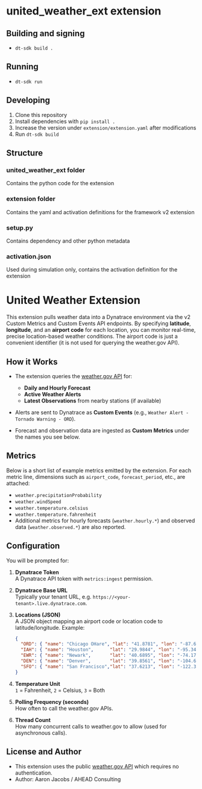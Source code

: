 # united_weather_ext extension

## Building and signing

* `dt-sdk build .`

## Running

* `dt-sdk run`

## Developing

1. Clone this repository
2. Install dependencies with `pip install .`
3. Increase the version under `extension/extension.yaml` after modifications
4. Run `dt-sdk build`

## Structure

### united_weather_ext folder

Contains the python code for the extension

### extension folder

Contains the yaml and activation definitions for the framework v2 extension

### setup.py

Contains dependency and other python metadata

### activation.json

Used during simulation only, contains the activation definition for the extension

# United Weather Extension

This extension pulls weather data into a Dynatrace environment via the v2 Custom Metrics and Custom Events API endpoints. By specifying **latitude**, **longitude**, and an **airport code** for each location, you can monitor real-time, precise location-based weather conditions. The airport code is just a convenient identifier (it is not used for querying the weather.gov API).

## How it Works

- The extension queries the [weather.gov API](https://www.weather.gov/documentation/services-web-api) for:
  - **Daily and Hourly Forecast**  
  - **Active Weather Alerts**  
  - **Latest Observations** from nearby stations (if available)

- Alerts are sent to Dynatrace as **Custom Events** (e.g., `Weather Alert - Tornado Warning - ORD`).
- Forecast and observation data are ingested as **Custom Metrics** under the names you see below.

## Metrics

Below is a short list of example metrics emitted by the extension. For each metric line, dimensions such as `airport_code`, `forecast_period`, etc., are attached:

- `weather.precipitationProbability`
- `weather.windSpeed`
- `weather.temperature.celsius`
- `weather.temperature.fahrenheit`
- Additional metrics for hourly forecasts (`weather.hourly.*`) and observed data (`weather.observed.*`) are also reported.

## Configuration

You will be prompted for:

1. **Dynatrace Token**  
   A Dynatrace API token with `metrics:ingest` permission.

2. **Dynatrace Base URL**  
   Typically your tenant URL, e.g. `https://<your-tenant>.live.dynatrace.com`.

3. **Locations (JSON)**  
   A JSON object mapping an airport code or location code to latitude/longitude. Example:

    ```json
    {
      "ORD": { "name": "Chicago OHare", "lat": "41.8781", "lon": "-87.6298" },
      "IAH": { "name": "Houston",      "lat": "29.9844", "lon": "-95.3414" },
      "EWR": { "name": "Newark",       "lat": "40.6895", "lon": "-74.1745" },
      "DEN": { "name": "Denver",       "lat": "39.8561", "lon": "-104.6737" },
      "SFO": { "name": "San Francisco","lat": "37.6213", "lon": "-122.3790" }
    }
    ```

4. **Temperature Unit**  
   `1` = Fahrenheit, `2` = Celsius, `3` = Both

5. **Polling Frequency (seconds)**  
   How often to call the weather.gov APIs.

6. **Thread Count**  
   How many concurrent calls to weather.gov to allow (used for asynchronous calls).

## License and Author

- This extension uses the public [weather.gov API](https://www.weather.gov/documentation/services-web-api) which requires no authentication.
- Author: Aaron Jacobs / AHEAD Consulting  

